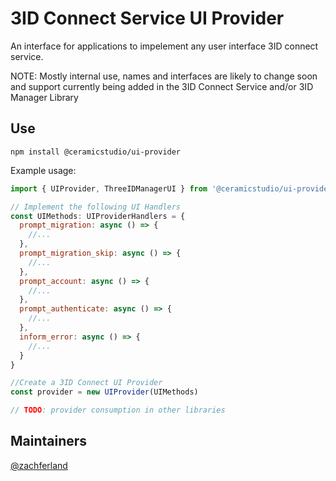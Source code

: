 # <a name="intro"></a> 3ID Connect Service UI Provider

An interface for applications to impelement any user interface 3ID connect service.


NOTE: Mostly internal use, names and interfaces are likely to change soon and support currently being added in the 3ID Connect Service and/or 3ID Manager Library

## <a name="use"></a> Use

```
npm install @ceramicstudio/ui-provider
```

Example usage:

```js
import { UIProvider, ThreeIDManagerUI } from '@ceramicstudio/ui-provider'

// Implement the following UI Handlers 
const UIMethods: UIProviderHandlers = {
  prompt_migration: async () => {
    //...
  },
  prompt_migration_skip: async () => {
    //...
  },
  prompt_account: async () => {
    //...
  },
  prompt_authenticate: async () => {
    //...
  },
  inform_error: async () => {
    //...
  }
}

//Create a 3ID Connect UI Provider 
const provider = new UIProvider(UIMethods)

// TODO: provider consumption in other libraries
```

## Maintainers

[@zachferland](https://github.com/zachferland)
